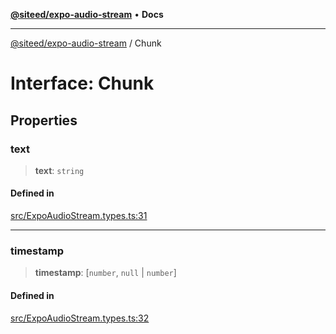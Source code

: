[**@siteed/expo-audio-stream**](../README.md) • **Docs**

***

[@siteed/expo-audio-stream](../README.md) / Chunk

# Interface: Chunk

## Properties

### text

> **text**: `string`

#### Defined in

[src/ExpoAudioStream.types.ts:31](https://github.com/deeeed/expo-audio-stream/blob/c489c883f3a5ed61dab4bb2f1ba0f101c2006f5f/packages/expo-audio-stream/src/ExpoAudioStream.types.ts#L31)

***

### timestamp

> **timestamp**: [`number`, `null` \| `number`]

#### Defined in

[src/ExpoAudioStream.types.ts:32](https://github.com/deeeed/expo-audio-stream/blob/c489c883f3a5ed61dab4bb2f1ba0f101c2006f5f/packages/expo-audio-stream/src/ExpoAudioStream.types.ts#L32)
